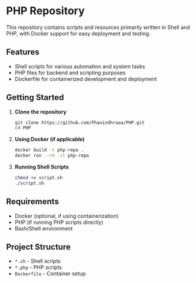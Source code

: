 # PHP Repository

This repository contains scripts and resources primarily written in Shell and PHP, with Docker support for easy deployment and testing.

## Features

- Shell scripts for various automation and system tasks
- PHP files for backend and scripting purposes
- Dockerfile for containerized development and deployment

## Getting Started

1. **Clone the repository**
   ```bash
   git clone https://github.com/Phanindhraaa/PHP.git
   cd PHP
   ```

2. **Using Docker (if applicable)**
   ```bash
   docker build -t php-repo .
   docker run --rm -it php-repo
   ```

3. **Running Shell Scripts**
   ```bash
   chmod +x script.sh
   ./script.sh
   ```

## Requirements

- Docker (optional, if using containerization)
- PHP (if running PHP scripts directly)
- Bash/Shell environment

## Project Structure

- `*.sh` - Shell scripts
- `*.php` - PHP scripts
- `Dockerfile` - Container setup
